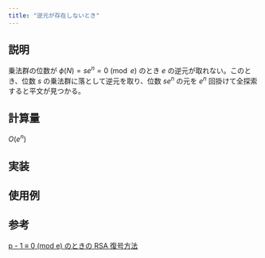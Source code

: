 ```yaml
---
title: "逆元が存在しないとき"
---
```


## 説明

乗法群の位数が $\phi(N) = se^n = 0 \pmod e$ のとき $e$ の逆元が取れない。このとき、位数 $s$ の乗法群に落として逆元を取り、位数 $se^n$ の元を $e^n$ 回掛けて全探索すると平文が見つかる。

## 計算量

$O(e^n)$

## 実装


## 使用例


## 参考

[p - 1 ≡ 0 (mod e) のときの RSA 復号方法](https://blog.y011d4.com/20201026-not-coprime-e-phi)
